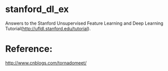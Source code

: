 stanford_dl_ex
==============

Answers to the Stanford Unsupervised Feature Learning and Deep Learning Tutorial(http://ufldl.stanford.edu/tutorial).


Reference:
=========
http://www.cnblogs.com/tornadomeet/

